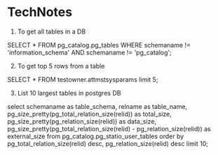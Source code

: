 # TechNotes

1) To get all tables in a DB

SELECT * FROM pg_catalog.pg_tables
WHERE schemaname != 'information_schema' AND
schemaname != 'pg_catalog';

2) To get top 5 rows from a table

SELECT * FROM testowner.attmstsysparams limit 5;

3) List 10 largest tables in postgres DB

select schemaname as table_schema,
    relname as table_name,
    pg_size_pretty(pg_total_relation_size(relid)) as total_size,
    pg_size_pretty(pg_relation_size(relid)) as data_size,
    pg_size_pretty(pg_total_relation_size(relid) - pg_relation_size(relid))
      as external_size
from pg_catalog.pg_statio_user_tables
order by pg_total_relation_size(relid) desc,
         pg_relation_size(relid) desc
limit 10;
